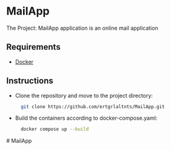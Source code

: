 # MailApp

The Project: MailApp application is an online mail application

## Requirements
- [Docker](https://www.docker.com/)

## Instructions

- Clone the repository and move to the project directory:
  ```bash
    git clone https://github.com/ertgrlaltnts/MailApp.git
  ```
- Build the containers according to docker-compose.yaml:
  ```bash
    docker compose up --build
  ```
#   M a i l A p p  
 